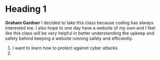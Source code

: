 # Heading 1
**Graham Gardner**
I decided to take this class because coding has always interested me.  I also hope to one day have a website of my own and I feel like this class will be very helpful in better understanding the upkeep and safety behind keeping a website running safely and efficiently.  
1. I want to learn how to protect against cyber attacks
2. 
